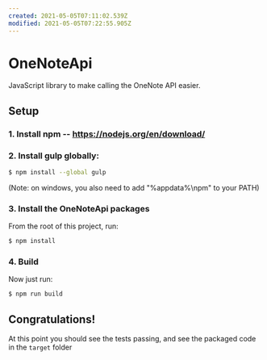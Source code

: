 ```yaml
---
created: 2021-05-05T07:11:02.539Z
modified: 2021-05-05T07:22:55.905Z
---
```

# OneNoteApi

JavaScript library to make calling the OneNote API easier.

## Setup
### 1. Install npm -- https://nodejs.org/en/download/

### 2. Install gulp globally:
```sh
$ npm install --global gulp
```
(Note: on windows, you also need to add "%appdata%\npm" to your PATH)

### 3. Install the OneNoteApi packages
From the root of this project, run:
```sh
$ npm install
```

### 4. Build
Now just run:
```sh
$ npm run build
```

## Congratulations!
At this point you should see the tests passing, and see the packaged code in the `target` folder